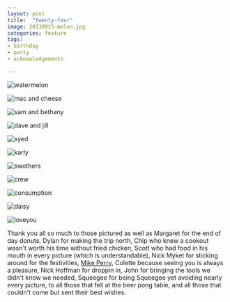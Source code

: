 ```yaml
---
layout: post
title:  "twenty-four"
image: 20130915-melon.jpg
categories: feature
tags: 
- birthday
- party
- acknowledgements

---
```


![watermelon][1]

![mac and cheese][2]

![sam and bethany][3]

![dave and jill][5]

![syed][6]

![karly][7]

![swothers][8]

![crew][9]

![consumption][10]

![daisy][11]

![loveyou][12]

Thank you all so much to those pictured as well as Margaret for the end of day donuts, Dylan for making the trip north, Chip who knew a cookout wasn't worth his time without fried chicken, Scott who had food in his mouth in every picture (which is understandable), Nick Myket for sticking around for the festivities, [Mike Perry](http://stevenja.co/bs/images/20130915-terry.gif), Colette because seeing you is always a pleasure, Nick Hoffman for droppin in, John for bringing the tools we didn't know we needed, Squeegee for being Squeegee yet avoiding nearly every picture, to all those that fell at the beer pong table, and all those that couldn't come but sent their best wishes.


[1]: http://stevenja.co/bs/images/large/20130915-melon.jpg "no seeds"
[2]: http://stevenja.co/bs/images/large/20130915-macandcheese.jpg "cheesin'"
[3]: http://stevenja.co/bs/images/large/20130915-samanthany.jpg "<3"
[5]: http://stevenja.co/bs/images/large/20130915-davejill.jpg "I agree dave!"
[6]: http://stevenja.co/bs/images/large/20130915-syed.gif "majestic"
[7]: http://stevenja.co/bs/images/large/20130915-karly.jpg "so mysterious"
[8]: http://stevenja.co/bs/images/large/20130915-swothers.gif "wait for it"
[9]: http://stevenja.co/bs/images/large/20130915-crew.jpg "manny scared"
[10]: http://stevenja.co/bs/images/large/20130915-consumption.gif "slow down tj"
[11]: http://stevenja.co/bs/images/large/20130915-daisy.jpg "hey daisy"
[12]: http://stevenja.co/bs/images/large/20130915-loveyou.gif "love you all like these baby pickles.  oops."